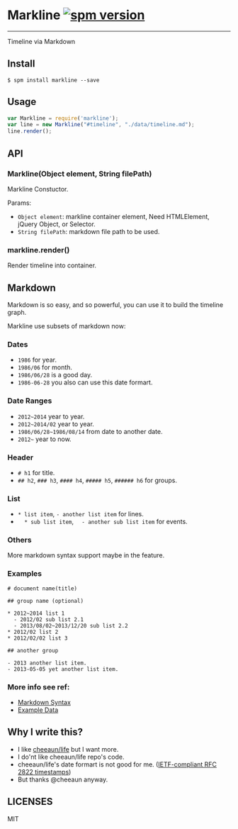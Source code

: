 # Markline [![spm version](http://spmjs.io/badge/markline)](http://spmjs.io/package/markline)

---

Timeline via Markdown

## Install

```
$ spm install markline --save
```

## Usage

```js
var Markline = require('markline');
var line = new Markline("#timeline", "./data/timeline.md");
line.render();
```

## API

### Markline(Object element, String filePath)

Markline Constuctor.

Params:

* `Object element`: markline container element, Need HTMLElement, jQuery Object, or Selector.
* `String filePath`: markdown file path to be used.

### markline.render()

Render timeline into container.

## Markdown

Markdown is so easy, and so powerful, you can use it to build the timeline graph.

Markline use subsets of markdown now:

### Dates

* `1986` for year.
* `1986/06` for month.
* `1986/06/28` is a good day.
* `1986-06-28` you also can use this date formart.

### Date Ranges

* `2012~2014` year to year.
* `2012~2014/02` year to year.
* `1986/06/28~1986/08/14` from date to another date.
* `2012~` year to now.

### Header

* `# h1` for title.
* `## h2`, `### h3`, `#### h4`, `##### h5`, `###### h6` for groups.

### List

* `* list item`, `- another list item` for lines.
* `  * sub list item`, `  - another sub list item` for events.

### Others

More markdown syntax support maybe in the feature.

### Examples

```
# document name(title)

## group name (optional)

* 2012~2014 list 1
  - 2012/02 sub list 2.1
  - 2013/08/02~2013/12/20 sub list 2.2
* 2012/02 list 2
* 2012/02/02 list 3

## another group

- 2013 another list item.
- 2013-05-05 yet another list item.
```

### More info see ref:

* [Markdown Syntax](http://daringfireball.net/projects/markdown/syntax)
* [Example Data](examples/data.mdown)

## Why I write this?

* I like [cheeaun/life](https://github.com/cheeaun/life) but I want more.
* I do'nt like cheeaun/life repo's code.
* cheeaun/life's date formart is not good for me. ([IETF-compliant RFC 2822 timestamps](http://tools.ietf.org/html/rfc2822#page-14))
* But thanks @cheeaun anyway.

## LICENSES

MIT
